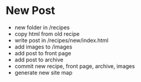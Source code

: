 # New Post

- new folder in /recipes
- copy html from old recipe
- write post in /recipes/new/index.html
- add images to /images
- add post to front page
- add post to archive
- commit new recipe, front page, archive, images
- generate new site map
